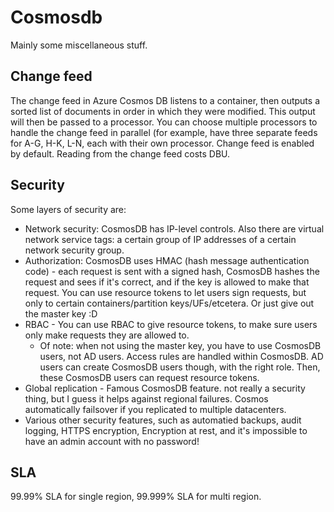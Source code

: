 # Cosmosdb

Mainly some miscellaneous stuff.

## Change feed

The change feed in Azure Cosmos DB listens to a container, then outputs a sorted list of documents in order in which they were modified. This output will then be passed to a processor. You can choose multiple processors to handle the change feed in parallel (for example, have three separate feeds for A-G, H-K, L-N, each with their own processor. Change feed is enabled by default. Reading from the change feed costs DBU.

## Security

 Some layers of security are:

- Network security: CosmosDB has IP-level controls. Also there are virtual network service tags: a certain group of IP addresses of a certain network security group.
- Authorization: CosmosDB uses HMAC (hash message authentication code) - each request is sent with a signed hash, CosmosDB hashes the request and sees if it's correct, and if the key is allowed to make that request. You can use resource tokens to let users sign requests, but only to certain containers/partition keys/UFs/etcetera. Or just give out the master key :D
- RBAC - You can use RBAC to give resource tokens, to make sure users only make requests they are allowed to.
    - Of note: when not using the master key, you have to use CosmosDB users, not AD users. Access rules are handled within CosmosDB. AD users can create CosmosDB users though, with the right role. Then, these CosmosDB users can request resource tokens.
- Global replication - Famous CosmosDB feature. not really a security thing, but I guess it helps against regional failures. Cosmos automatically failsover if you replicated to multiple datacenters.
- Various other security features, such as automatied backups, audit logging, HTTPS encryption, Encryption at rest, and it's impossible to have an admin account with no password!

## SLA

99.99% SLA for single region, 99.999% SLA for multi region.

